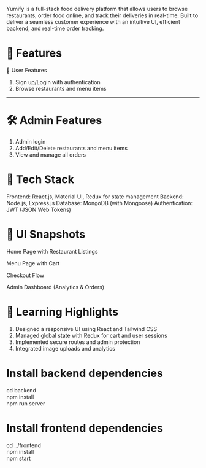 Yumify is a full-stack food delivery platform that allows users to browse restaurants, order food online, and track their deliveries in real-time. Built to deliver a seamless customer experience with an intuitive UI, efficient backend, and real-time order tracking.

# 🚀 Features
👤 User Features
1. Sign up/Login with authentication
2. Browse restaurants and menu items
---

# 🛠️ Admin Features
1. Admin login
2. Add/Edit/Delete restaurants and menu items
3. View and manage all orders


# 📱 Tech Stack
Frontend: React.js, Material UI, Redux for state management
Backend: Node.js, Express.js
Database: MongoDB (with Mongoose)
Authentication: JWT (JSON Web Tokens)

# 📸 UI Snapshots 
Home Page with Restaurant Listings

Menu Page with Cart

Checkout Flow

Admin Dashboard (Analytics & Orders)

# 🧠 Learning Highlights
1. Designed a responsive UI using React and Tailwind CSS
2. Managed global state with Redux for cart and user sessions
3. Implemented secure routes and admin protection
4. Integrated image uploads and analytics

# Install backend dependencies
cd backend
</br>
npm install
</br>
npm run server

# Install frontend dependencies
cd ../frontend
</br>
npm install
</br>
npm start
